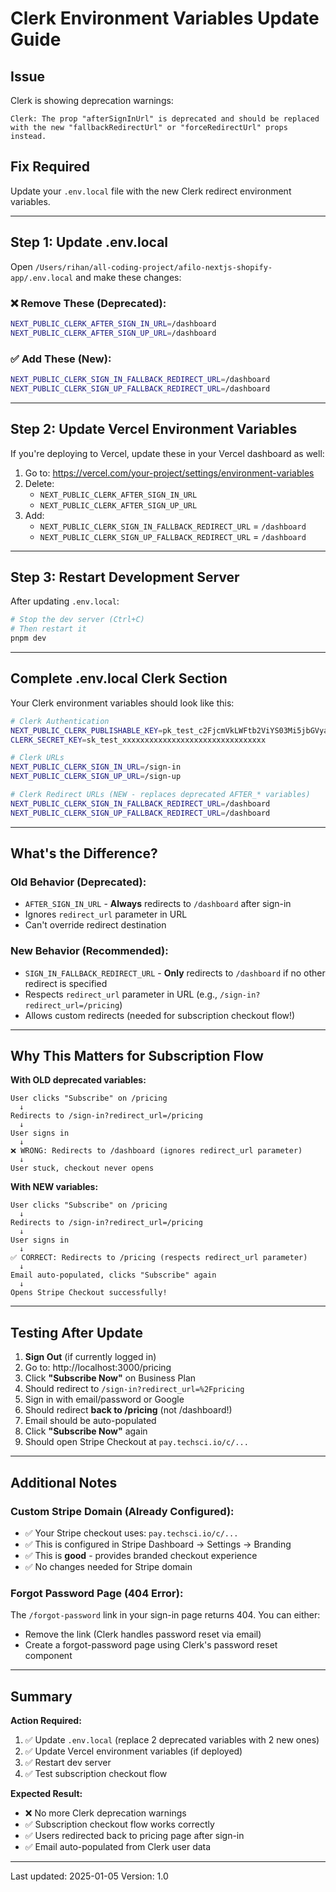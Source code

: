 # Clerk Environment Variables Update Guide

## Issue

Clerk is showing deprecation warnings:
```
Clerk: The prop "afterSignInUrl" is deprecated and should be replaced
with the new "fallbackRedirectUrl" or "forceRedirectUrl" props instead.
```

## Fix Required

Update your `.env.local` file with the new Clerk redirect environment variables.

---

## Step 1: Update .env.local

Open `/Users/rihan/all-coding-project/afilo-nextjs-shopify-app/.env.local` and make these changes:

### ❌ Remove These (Deprecated):
```bash
NEXT_PUBLIC_CLERK_AFTER_SIGN_IN_URL=/dashboard
NEXT_PUBLIC_CLERK_AFTER_SIGN_UP_URL=/dashboard
```

### ✅ Add These (New):
```bash
NEXT_PUBLIC_CLERK_SIGN_IN_FALLBACK_REDIRECT_URL=/dashboard
NEXT_PUBLIC_CLERK_SIGN_UP_FALLBACK_REDIRECT_URL=/dashboard
```

---

## Step 2: Update Vercel Environment Variables

If you're deploying to Vercel, update these in your Vercel dashboard as well:

1. Go to: https://vercel.com/your-project/settings/environment-variables
2. Delete:
   - `NEXT_PUBLIC_CLERK_AFTER_SIGN_IN_URL`
   - `NEXT_PUBLIC_CLERK_AFTER_SIGN_UP_URL`
3. Add:
   - `NEXT_PUBLIC_CLERK_SIGN_IN_FALLBACK_REDIRECT_URL` = `/dashboard`
   - `NEXT_PUBLIC_CLERK_SIGN_UP_FALLBACK_REDIRECT_URL` = `/dashboard`

---

## Step 3: Restart Development Server

After updating `.env.local`:

```bash
# Stop the dev server (Ctrl+C)
# Then restart it
pnpm dev
```

---

## Complete .env.local Clerk Section

Your Clerk environment variables should look like this:

```bash
# Clerk Authentication
NEXT_PUBLIC_CLERK_PUBLISHABLE_KEY=pk_test_c2FjcmVkLWFtb2ViYS03Mi5jbGVyay5hY2NvdW50cy5kZXYk
CLERK_SECRET_KEY=sk_test_xxxxxxxxxxxxxxxxxxxxxxxxxxxxxxxx

# Clerk URLs
NEXT_PUBLIC_CLERK_SIGN_IN_URL=/sign-in
NEXT_PUBLIC_CLERK_SIGN_UP_URL=/sign-up

# Clerk Redirect URLs (NEW - replaces deprecated AFTER_* variables)
NEXT_PUBLIC_CLERK_SIGN_IN_FALLBACK_REDIRECT_URL=/dashboard
NEXT_PUBLIC_CLERK_SIGN_UP_FALLBACK_REDIRECT_URL=/dashboard
```

---

## What's the Difference?

### Old Behavior (Deprecated):
- `AFTER_SIGN_IN_URL` - **Always** redirects to `/dashboard` after sign-in
- Ignores `redirect_url` parameter in URL
- Can't override redirect destination

### New Behavior (Recommended):
- `SIGN_IN_FALLBACK_REDIRECT_URL` - **Only** redirects to `/dashboard` if no other redirect is specified
- Respects `redirect_url` parameter in URL (e.g., `/sign-in?redirect_url=/pricing`)
- Allows custom redirects (needed for subscription checkout flow!)

---

## Why This Matters for Subscription Flow

**With OLD deprecated variables:**
```
User clicks "Subscribe" on /pricing
  ↓
Redirects to /sign-in?redirect_url=/pricing
  ↓
User signs in
  ↓
❌ WRONG: Redirects to /dashboard (ignores redirect_url parameter)
  ↓
User stuck, checkout never opens
```

**With NEW variables:**
```
User clicks "Subscribe" on /pricing
  ↓
Redirects to /sign-in?redirect_url=/pricing
  ↓
User signs in
  ↓
✅ CORRECT: Redirects to /pricing (respects redirect_url parameter)
  ↓
Email auto-populated, clicks "Subscribe" again
  ↓
Opens Stripe Checkout successfully!
```

---

## Testing After Update

1. **Sign Out** (if currently logged in)
2. Go to: http://localhost:3000/pricing
3. Click **"Subscribe Now"** on Business Plan
4. Should redirect to `/sign-in?redirect_url=%2Fpricing`
5. Sign in with email/password or Google
6. Should redirect **back to /pricing** (not /dashboard!)
7. Email should be auto-populated
8. Click **"Subscribe Now"** again
9. Should open Stripe Checkout at `pay.techsci.io/c/...`

---

## Additional Notes

### Custom Stripe Domain (Already Configured):
- ✅ Your Stripe checkout uses: `pay.techsci.io/c/...`
- ✅ This is configured in Stripe Dashboard → Settings → Branding
- ✅ This is **good** - provides branded checkout experience
- ✅ No changes needed for Stripe domain

### Forgot Password Page (404 Error):
The `/forgot-password` link in your sign-in page returns 404. You can either:
- Remove the link (Clerk handles password reset via email)
- Create a forgot-password page using Clerk's password reset component

---

## Summary

**Action Required:**
1. ✅ Update `.env.local` (replace 2 deprecated variables with 2 new ones)
2. ✅ Update Vercel environment variables (if deployed)
3. ✅ Restart dev server
4. ✅ Test subscription checkout flow

**Expected Result:**
- ❌ No more Clerk deprecation warnings
- ✅ Subscription checkout flow works correctly
- ✅ Users redirected back to pricing page after sign-in
- ✅ Email auto-populated from Clerk user data

---

Last updated: 2025-01-05
Version: 1.0
